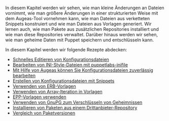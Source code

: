 In diesem Kapitel werden wir sehen, wie man kleine Änderungen an Dateien vornimmt, wie man größere Änderungen in einer strukturierten Weise mit dem Augeas-Tool vornehmen kann, wie man Dateien aus verketteten Snippets konstruiert und wie man Dateien aus Vorlagen generiert. Wir lernen auch, wie man Pakete aus zusätzlichen Repositories installiert und wie man diese Repositories verwaltet. Darüber hinaus werden wir sehen, wie man geheime Daten mit Puppet speichern und entschlüsseln kann.

In diesem Kapitel werden wir folgende Rezepte abdecken:

* [Schnelles Editieren von Konfigurationsdateien](../puppet-fort-files-packages-edit)
* [Bearbeiten von INI-Style-Dateien mit puppetlabs-inifile](../puppet-fort-files-packages-inifile)
* [Mit Hilfe von Augeas können Sie Konfigurationsdateien zuverlässig bearbeiten](../puppet-fort-files-packages-augeas)
* [Erstellen von Konfigurationsdateien mit Snippets](../puppet-fort-files-packages-snoppets)
* [Verwenden von ERB-Vorlagen](../puppet-fort-files-packages-erb-tpl)
* [Verwenden von Array-Iteration in Vorlagen](../puppet-fort-files-packages-array-tpl)
* [EPP-Vorlagen verwenden](../puppet-fort-files-packages-epp-tpl)
* [Verwenden von GnuPG zum Verschlüsseln von Geheimnissen](../puppet-fort-files-packages-gnupg-sec)
* [Installieren von Paketen aus einem Drittanbieter-Repository](../puppet-fort-files-packages-3nd-repos)
* [Vergleich von Paketversionen](../puppet-fort-files-packages-paketversionen)

